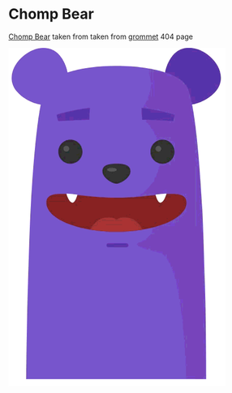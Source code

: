 Chomp Bear
===


[Chomp Bear](https://wayou.github.io/chomp-bear/) taken from taken from <a href="http://grommet.io/">grommet</a> 404 page

![chomp bear](./assets/screenshot.gif)